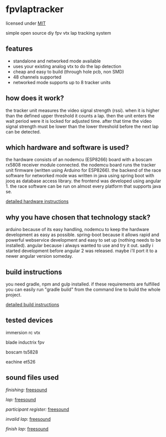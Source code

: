 # fpvlaptracker

licensed under [MIT](LICENSE.md)


simple open source diy fpv vtx lap tracking system


## features
- standalone and networked mode available
- uses your existing analog vtx to do the lap detection
- cheap and easy to build (through hole pcb, non SMD)
- 48 channels supported
- networked mode supports up to 8 tracker units


## how does it work?
the tracker unit measures the video signal strength (rssi). when it is higher than the 
defined upper threshold it counts a lap. then the unit enters the wait period 
were it is locked for adjusted time. after that time the video signal strength must
be lower than the lower threshold before the next lap can be detected.


## which hardware and software is used?
the hardware consists of an nodemcu (ESP8266) board with a boscam rx5808 receiver module connected. 
the nodemcu board runs the tracker unit firmware (written using Arduino for ESP8266).
the backend of the race software for networked mode was written in java using spring boot with jooq as database access 
library. the frontend was developed using angular 1. the race software can be run on almost
every platform that supports java se.

[detailed hardware instructions](docs/hardware.md)


## why you have chosen that technology stack?
arduino because of its easy handling, nodemcu to keep the hardware development as easy as
possible.
spring-boot because it allows rapid and powerful webservice development and easy to
set up (nothing needs to be installed).
angular because i always wanted to use and try it out. sadly i started development before angular 2 was released.
maybe i'll port it to a newer angular version someday.


## build instructions
you need gradle, npm and gulp installed. if these requirements are fulfilled you can easily
run "gradle build" from the command line to build the whole project.

[detailed build instructions](docs/build.md)


## tested devices
immersion rc vtx

blade inductrix fpv

boscam ts5828

eachine et526



## sound files used
_finishing:_ [freesound](https://www.freesound.org/people/jobro/sounds/60444/)

_lap:_ [freesound](https://www.freesound.org/people/StaneStane/sounds/73560/)

_participant register:_ [freesound](https://www.freesound.org/people/Zott820/sounds/209578/)

_invalid lap_: [freesound](https://www.freesound.org/people/Lalks/sounds/316841/)

_finish lap_: [freesound](https://www.freesound.org/people/wildweasel/sounds/39021/)
